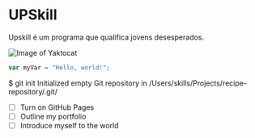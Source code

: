 # UPSkill

Upskill é um programa que qualifica jovens desesperados.

![Image of Yaktocat](https://octodex.github.com/images/yaktocat.png)

``` javascript
var myVar = "Hello, world!";
```
$ git init
Initialized empty Git repository in /Users/skills/Projects/recipe-repository/.git/

- [ ] Turn on GitHub Pages
- [ ] Outline my portfolio
- [ ] Introduce myself to the world
